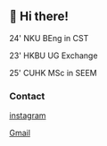 ## 👋 Hi there!
24' NKU BEng in CST

23' HKBU UG Exchange

25' CUHK MSc in SEEM


### Contact
[instagram](https://www.instagram.com/alllacry/)

[Gmail](alyssachen2003@gmail.com)



<!---
RachelCullen/RachelCullen is a ✨ special ✨ repository because its `README.md` (this file) appears on your GitHub profile.
You can click the Preview link to take a look at your changes.
--->
